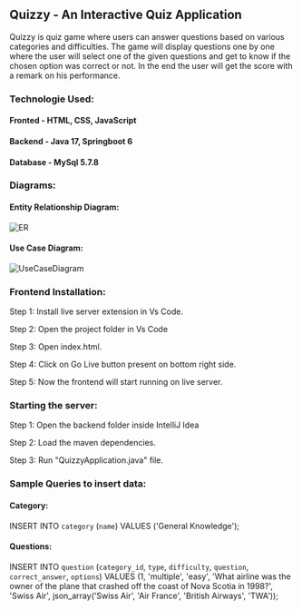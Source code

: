 ## Quizzy - An Interactive Quiz Application 
Quizzy is quiz game where users can answer questions based on various categories and difficulties. The game will display questions one by one where the user will select one of the given questions and get to know if the chosen option was correct or not. In the end the user will get the score with a remark on his performance.

### Technologie Used:
#### Fronted - HTML, CSS, JavaScript
#### Backend - Java 17, Springboot 6
#### Database - MySql 5.7.8
### Diagrams:
#### Entity Relationship Diagram:
 
![ER](https://github.com/adityaAg3107/NucleusTeq/assets/120568867/42b93833-cedd-44ad-a4ea-c4b237aa16ab)
 
 
#### Use Case Diagram:         
 
![UseCaseDiagram](https://github.com/adityaAg3107/NucleusTeq/assets/120568867/10b5a6d7-d3a7-49cf-99d3-ccb13ab66aa1)


### Frontend Installation:

Step 1: Install live server extension in Vs Code.

Step 2: Open the project folder in Vs Code

Step 3: Open index.html.

Step 4: Click on Go Live button present on bottom right side.

Step 5: Now the frontend will start running on live server.

### Starting the server:
Step 1: Open the backend folder inside IntelliJ Idea

Step 2: Load the maven dependencies.

Step 3: Run "QuizzyApplication.java" file.


### Sample Queries to insert data:

#### Category:
INSERT INTO `category` (`name`) VALUES
('General Knowledge');

#### Questions:
INSERT INTO `question` (`category_id`, `type`, `difficulty`, `question`, `correct_answer`, `options`) VALUES
(1, 'multiple', 'easy', 'What airline was the owner of the plane that crashed off the coast of Nova Scotia in 1998?', 'Swiss Air', json_array('Swiss Air', 'Air France', 'British Airways', 'TWA'));


 
